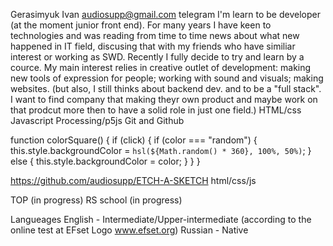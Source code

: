 Gerasimyuk Ivan
audiosupp@gmail.com
telegram
I'm learn to be developer (at the moment junior front end). For many years I have keen to technologies and was reading from time to time news about what new happened in IT field, discusing that with my friends who have similiar interest or working as SWD. Recently I fully decide to try and learn by a cource. My main interest relies in creative outlet of development: making new tools of expression for people; working with sound and visuals; making websites. (but also, I still thinks about backend dev. and to be a "full stack". I want to find company that making theyr own product and maybe work on that prodcut more then to have a solid role in just one field.)
HTML/css
Javascript
Processing/p5js
Git and Github

function colorSquare() {
if (click) {
if (color === "random") {
this.style.backgroundColor = `hsl(${Math.random() * 360}, 100%, 50%)`;
} else {
this.style.backgroundColor = color;
}
}
}

https://github.com/audiosupp/ETCH-A-SKETCH html/css/js

TOP (in progress)
RS school (in progress)

Langueages
English - Intermediate/Upper-intermediate (according to the online test at EFset Logo www.efset.org)
Russian - Native
